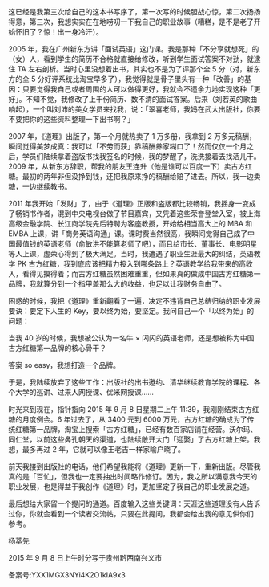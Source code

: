 这已经是我第三次给自己的这本书写序了，第一次写的时候胆战心惊，第二次扬扬得意，第三次，我想实实在在地唠叨一下我自己的职业故事（糟糕，是不是老了开始怀旧了？惊！出一身冷汗）。

2005 年，我在广州新东方讲「面试英语」这门课。我是那种「不分享就想死」的（女）人，看到学生的简历不合格就直接给修改，听到学生面试答案不对劲，就逮住 TA 左右剖析。当时心里没想着出书，其实也不是为了评那个全 5 分（对，新东方的全 5 分好评系统比淘宝早多了），我觉得就是骨子里头有一种「改善」的基因：只要觉得我自己或者周围的人可以做得更好，我就会不遗余力地实现这种「更好」。不知不觉，我修改了上千份简历、数不清的面试答案。后来（刘若英的歌曲响起），一个叫刘沛的美女学员来找我，说：「翠喜老师，我妈在武大出版社，你要不要把你的这些资料整理一下出书啊？」

2007 年，《道理》出版了，第一个月就热卖了 1 万多册，我拿到 2 万多元稿酬，瞬间觉得美梦成真：我可以「不劳而获」靠稿酬养家糊口了！然而仅仅一个月之后，学员们陆续拿着盗版书找我签名的时候，我的梦醒了，洗洗接着去找活儿干。2009 年，从新东方辞职，帮我的朋友王连升（他是谁可以百度一下）卖古方红糖。最初的两年非但没挣到钱，还把我原来挣的稿酬给赔了进去。所以，我一边卖糖，一边继续教书。

2011 年我开始「发财」了，由于《道理》正版和盗版都比较畅销，我摇身一变成了畅销书作者，混到中央电视台做了节目嘉宾，又凭着这些荣誉登堂入室，被上海高级金融学院、长江商学院先后特聘为客座教授，开始给相当高大上的 MBA 和 EMBA 上课，讲「商务英语沟通」课。课时费当然很高，我瞬间觉得自己成了中国最值钱的英语老师（俞敏洪不能算老师了吧），而且给市长、董事长、电影明星等人上课，虚荣心得到了极大满足。当时，我遭遇了职业生涯最大的纠结，英语教学 PK 古方红糖，我到底应该把精力投入到哪条路上？英语教学给我带来的高收入，看得见摸得着；而古方红糖虽然困难重重，但如果真的做成中国古方红糖第一品牌，我就算分到一个指甲盖那么大的收益，也足以让我财务自由了。

困惑的时候，我把《道理》重新翻看了一遍，决定不违背自己总结归纳的职业发展要诀：要定下人生的 Key，要以终为始，要坚定。我问自己一个「以终为始」的问题：

当我 40 岁的时候，我想被公认为一名牛 × 闪闪的英语老师，还是想被称为中国古方红糖第一品牌的核心骨干？

答案 so easy，我想打造一个品牌。

于是，我陆续放弃了这些工作：出版社的出书邀约、清华继续教育学院的课程、各个大学的巡讲、过来人网授课、优米网授课……

时光来到现在，指针指向 2015 年 9 月 8 日星期二上午 11:39，我刚刚结束古方红糖的月度例会。6 年过去了，从 3400 元到 6000 万元，古方红糖的确成为了传统红糖第一品牌，淘宝上搜索「古方红糖」，已经有数百家店铺在经营。沃尔玛、同仁堂，以前这些鼻孔朝天的渠道，也陆续敞开大门「迎娶」了古方红糖上架。我想，最多再过 2 年，它就可以像王老吉一样家喻户晓了。

前天我接到出版社的电话，他们希望我能将《道理》更新一下，重新出版。尽管我真的是「百忙」，但我也一定要抽出时间略作修订。因为，我之所以满意我今天的职业发展，也是得益于我创作《道理》时，更加坚定了我自己的职业发展之道。

最后想给大家留一个提问的通道。百度输入这些关键词：天涯这些道理没有人告诉过你，你就会看到一个读者交流帖，只要在此提问，我都会给出我的意见供你们参 考。

杨萃先

2015 年 9 月 8 日上午时分写于贵州黔西南兴义市

备案号:YXX1MGX3NYi4K2O1kIA9x3